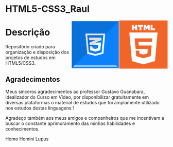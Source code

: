 # HTML5-CSS3_Raul
 
 <img src="HTML5-icon.png" align="right" width="150">
 <img src="CSS3-icon.png" align="right" width="150">


# Descrição

Repositório criado para organização e disposição dos projetos de estudos em HTML5/CSS3.


## Agradecimentos 

Meus sinceros agradecimentos ao professor Gustavo Guanabara, idealizador do Curso em Vídeo, por disponibilizar gratuitamente em diversas plataformas o material de estudos que foi amplamente utilizado nos estudos destas linguagens !

Agradeço também aos meus amigos e companheiros que me incentivam a buscar o constante aprimoramento das minhas habilidades e conhecimentos.

 Homo Homini Lupus 

